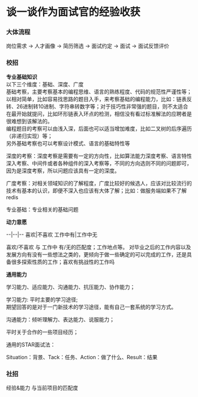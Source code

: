 谈一谈作为面试官的经验收获
====
### 大体流程

岗位需求 ->  人才画像 -> 简历筛选 -> 面试约定  -> 面试 -> 面试反馈评价

### 校招
**专业基础知识**<br>
以下三个维度：基础、深度、广度<br>
基础考察，主要考察基本的编程思维、语言的熟练程度、代码的规范性严谨性等；<br>
以相对简单，比如容易找思路的题目入手，来考察基础的编程能力，比如：链表反转、26进制转10进制、字符串转数字等；对于技巧性非常强的题目，则不太适合在最开始就提问，比如环形链表入环点的检测，相信没有看过标准解法的应聘者是很难想到该解法的。<br>
编程题目的考察可以由浅入深，后面也可以适当增加难度，比如二叉树的后序遍历（非递归实现）等；<br>
另外基础考察也可以考察设计模式、语言的基础特性等

深度的考察：深度考察是需要有一定的方向性，比如算法能力深度考察、语言特性深入考察、中间件或者各种组件的深入考察等，不同的方向选则不同的问题即可，因为是深度考察，所以问题应该具有一定的深度。

广度考察：对相关领域知识的了解程度，广度比较好的候选人，应该对比较流行的技术有基本的认识，即便不深入也应该有大体了解；比如：做服务端如果不了解redis

专业基础：专业相关的基础问题

**动力意愿**

--|--|--
喜欢|不喜欢
工作中有|工作中无


喜欢/不喜欢  与 工作中 有/无的匹配度；工作地点等。
对毕业之后的工作内容以及发展方向有没有一些想法之类的，更倾向于做一些确定的可以完成的工作，还是具备很多探索性质的工作；喜欢有挑战性的工作吗

**通用能力**

学习能力、适应能力、沟通能力、抗压能力、协作能力；

学习能力: 平时主要的学习途径;<br>
期望回答的是对于一门新技术的学习途径，能有自己一套系统的学习方式。

沟通能力：倾听理解力、表达能力、说服能力；

平时关于合作的一些项目经历；

通用的STAR面试法：

Situation：背景、Tack：任务、Action：做了什么、Result：结果


### 社招

经验&能力 与当前项目的匹配度
